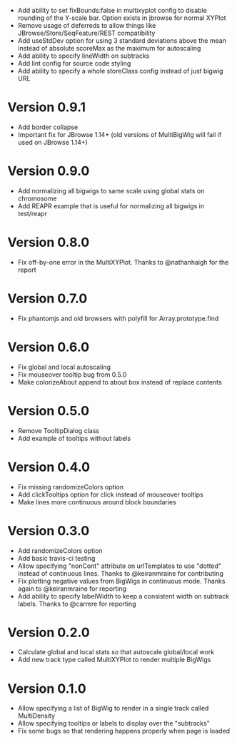 - Add ability to set fixBounds:false in multixyplot config to disable rounding of the Y-scale bar. Option exists in jbrowse for normal XYPlot
- Remove usage of deferreds to allow things like JBrowse/Store/SeqFeature/REST compatibility
- Add useStdDev option for using 3 standard deviations above the mean instead of absolute scoreMax as the maximum for autoscaling
- Add ability to specify lineWidth on subtracks
- Add lint config for source code styling
- Add ability to specify a whole storeClass config instead of just bigwig URL

# Version 0.9.1

- Add border collapse
- Important fix for JBrowse 1.14+ (old versions of MultiBigWig will fail if used on JBrowse 1.14+)

# Version 0.9.0

- Add normalizing all bigwigs to same scale using global stats on chromosome
- Add REAPR example that is useful for normalizing all bigwigs in test/reapr

# Version 0.8.0

- Fix off-by-one error in the MultiXYPlot. Thanks to @nathanhaigh for the report

# Version 0.7.0

- Fix phantomjs and old browsers with polyfill for Array.prototype.find

# Version 0.6.0

- Fix global and local autoscaling
- Fix mouseover tooltip bug from 0.5.0
- Make colorizeAbout append to about box instead of replace contents

# Version 0.5.0

- Remove TooltipDialog class
- Add example of tooltips without labels

# Version 0.4.0

- Fix missing randomizeColors option
- Add clickTooltips option for click instead of mouseover tooltips
- Make lines more continuous around block boundaries

# Version 0.3.0

- Add randomizeColors option
- Add basic travis-ci testing
- Allow specifying "nonCont" attribute on urlTemplates to use "dotted" instead of continuous lines. Thanks to @keiranmraine for contributing
- Fix plotting negative values from BigWigs in continuous mode. Thanks again to @keiranmraine for reporting
- Add ability to specify labelWidth to keep a consistent width on subtrack labels. Thanks to @carrere for reporting

# Version 0.2.0

- Calculate global and local stats so that autoscale global/local work
- Add new track type called MultiXYPlot to render multiple BigWigs

# Version 0.1.0

- Allow specifying a list of BigWig to render in a single track called MultiDensity
- Allow specifying tooltips or labels to display over the "subtracks"
- Fix some bugs so that rendering happens properly when page is loaded
